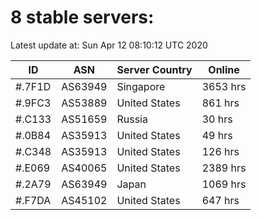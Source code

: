 # 8 stable servers:

Latest update at: Sun Apr 12 08:10:12 UTC 2020

| ID | ASN | Server Country | Online |
| -- | --- | -------------- | ------ |
| #.7F1D | AS63949 | Singapore | 3653 hrs |
| #.9FC3 | AS53889 | United States | 861 hrs |
| #.C133 | AS51659 | Russia | 30 hrs |
| #.0B84 | AS35913 | United States | 49 hrs |
| #.C348 | AS35913 | United States | 126 hrs |
| #.E069 | AS40065 | United States | 2389 hrs |
| #.2A79 | AS63949 | Japan | 1069 hrs |
| #.F7DA | AS45102 | United States | 647 hrs |

